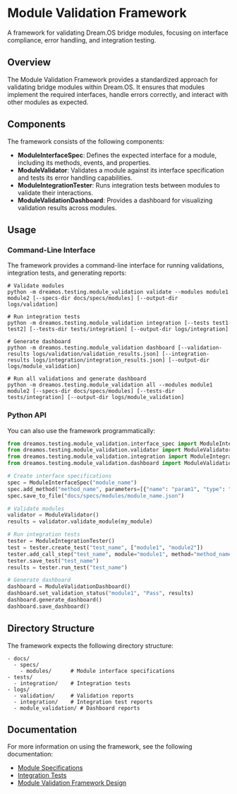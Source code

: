 # Module Validation Framework

A framework for validating Dream.OS bridge modules, focusing on interface compliance, error handling, and integration testing.

## Overview

The Module Validation Framework provides a standardized approach for validating bridge modules within Dream.OS. It ensures that modules implement the required interfaces, handle errors correctly, and interact with other modules as expected.

## Components

The framework consists of the following components:

- **ModuleInterfaceSpec**: Defines the expected interface for a module, including its methods, events, and properties.
- **ModuleValidator**: Validates a module against its interface specification and tests its error handling capabilities.
- **ModuleIntegrationTester**: Runs integration tests between modules to validate their interactions.
- **ModuleValidationDashboard**: Provides a dashboard for visualizing validation results across modules.

## Usage

### Command-Line Interface

The framework provides a command-line interface for running validations, integration tests, and generating reports:

```
# Validate modules
python -m dreamos.testing.module_validation validate --modules module1 module2 [--specs-dir docs/specs/modules] [--output-dir logs/validation]

# Run integration tests
python -m dreamos.testing.module_validation integration [--tests test1 test2] [--tests-dir tests/integration] [--output-dir logs/integration]

# Generate dashboard
python -m dreamos.testing.module_validation dashboard [--validation-results logs/validation/validation_results.json] [--integration-results logs/integration/integration_results.json] [--output-dir logs/module_validation]

# Run all validations and generate dashboard
python -m dreamos.testing.module_validation all --modules module1 module2 [--specs-dir docs/specs/modules] [--tests-dir tests/integration] [--output-dir logs/module_validation]
```

### Python API

You can also use the framework programmatically:

```python
from dreamos.testing.module_validation.interface_spec import ModuleInterfaceSpec
from dreamos.testing.module_validation.validator import ModuleValidator
from dreamos.testing.module_validation.integration import ModuleIntegrationTester
from dreamos.testing.module_validation.dashboard import ModuleValidationDashboard

# Create interface specifications
spec = ModuleInterfaceSpec("module_name")
spec.add_method("method_name", parameters=[{"name": "param1", "type": "string", "required": True}])
spec.save_to_file("docs/specs/modules/module_name.json")

# Validate modules
validator = ModuleValidator()
results = validator.validate_module(my_module)

# Run integration tests
tester = ModuleIntegrationTester()
test = tester.create_test("test_name", ["module1", "module2"])
tester.add_call_step("test_name", module="module1", method="method_name")
tester.save_test("test_name")
results = tester.run_test("test_name")

# Generate dashboard
dashboard = ModuleValidationDashboard()
dashboard.set_validation_status("module1", "Pass", results)
dashboard.generate_dashboard()
dashboard.save_dashboard()
```

## Directory Structure

The framework expects the following directory structure:

```
- docs/
  - specs/
    - modules/      # Module interface specifications
- tests/
  - integration/    # Integration tests
- logs/
  - validation/     # Validation reports
  - integration/    # Integration test reports
  - module_validation/ # Dashboard reports
```

## Documentation

For more information on using the framework, see the following documentation:

- [Module Specifications](../../docs/specs/modules/README.md)
- [Integration Tests](../../tests/integration/README.md)
- [Module Validation Framework Design](../../docs/verification/module_validation_framework.md) 